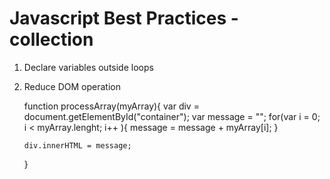 # Javascript Best Practices - collection


01. Declare variables outside loops	
02. Reduce DOM operation

	function processArray(myArray){
		var div = document.getElementById("container");
		var message = "";
		for(var i = 0; i < myArray.lenght; i++ ){
			message = message + myArray[i];
		}

		div.innerHTML = message;
	}

